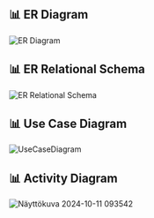 ## 📊 ER Diagram
![ER Diagram](https://github.com/user-attachments/assets/3bad45b2-3d58-4f95-bd6e-e3207e9fd253)

## 📊 ER Relational Schema
![ER Relational Schema](https://github.com/user-attachments/assets/1ae07ec4-87bf-4e87-87c3-12cf0042529e)

## 📊 Use Case Diagram
![UseCaseDiagram](https://github.com/user-attachments/assets/229c4595-fffc-4cff-9223-677eb7cbe1a6)

## 📊 Activity Diagram
![Näyttökuva 2024-10-11 093542](https://github.com/user-attachments/assets/c2f10999-8c75-4b8b-8ee8-c9480da8bf17)